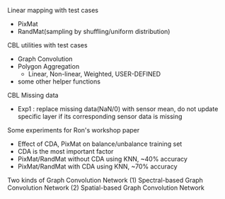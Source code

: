 Linear mapping with test cases
- PixMat
- RandMat(sampling by shuffling/uniform distribution)

CBL utilities with test cases
- Graph Convolution
- Polygon Aggregation
	- Linear, Non-linear, Weighted, USER-DEFINED
- some other helper functions

CBL Missing data
- Exp1 : replace missing data(NaN/0) with sensor mean, do not update specific layer if its corresponding sensor data is missing


Some experiments for Ron's workshop paper
- Effect of CDA, PixMat on balance/unbalance training set
- CDA is the most important factor
- PixMat/RandMat without CDA using KNN, ~40% accuracy
- PixMat/RandMat with CDA using KNN, ~70% accuracy

Two kinds of Graph Convolution Network
(1) Spectral-based Graph Convolution Network
(2) Spatial-based Graph Convolution Network